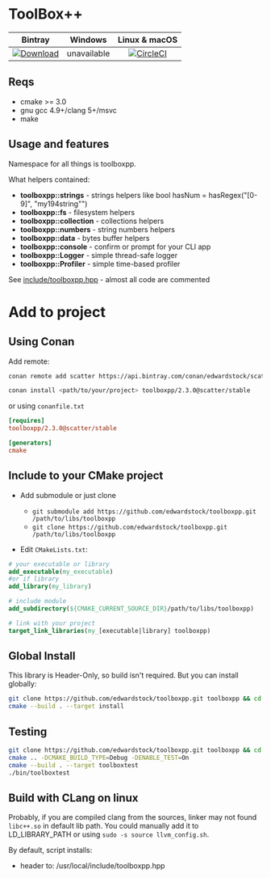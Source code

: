 # ToolBox++

| Bintray | Windows | Linux & macOS |
|:--------:|:---------:|:-----------------:|
|[ ![Download](https://api.bintray.com/packages/edwardstock/scatter/toolboxpp%3Ascatter/images/download.svg) ](https://bintray.com/edwardstock/scatter/toolboxpp%3Ascatter/_latestVersion)|unavailable|[![CircleCI](https://circleci.com/gh/edwardstock/toolboxpp/tree/master.svg?style=svg)](https://circleci.com/gh/edwardstock/toolboxpp/tree/master)|



## Reqs
* cmake >= 3.0
* gnu gcc 4.9+/clang 5+/msvc
* make

## Usage and features

Namespace for all things is toolboxpp.

What helpers contained:
* **toolboxpp::strings** - strings helpers like bool hasNum = hasRegex("[0-9]", "my194string"")
* **toolboxpp::fs** - filesystem helpers
* **toolboxpp::collection** - collections helpers
* **toolboxpp::numbers** - string numbers helpers
* **toolboxpp::data** - bytes buffer helpers
* **toolboxpp::console** - confirm or prompt for your CLI app
* **toolboxpp::Logger** - simple thread-safe logger
* **toolboxpp::Profiler** - simple time-based profiler

See [include/toolboxpp.hpp](include/toolboxpp.hpp) - almost all code are commented

# Add to project

## Using Conan

Add remote:
```bash
conan remote add scatter https://api.bintray.com/conan/edwardstock/scatter
```

```bash
conan install <path/to/your/project> toolboxpp/2.3.0@scatter/stable
```

or using `conanfile.txt`
```ini
[requires]
toolboxpp/2.3.0@scatter/stable

[generators]
cmake
```

## Include to your CMake project
* Add submodule or just clone
  * `git submodule add https://github.com/edwardstock/toolboxpp.git /path/to/libs/toolboxpp` 
  * `git clone https://github.com/edwardstock/toolboxpp.git /path/to/libs/toolboxpp`
  
* Edit `CMakeLists.txt`:
```cmake
# your executable or library
add_executable(my_executable) 
#or if library
add_library(my_library)

# include module
add_subdirectory(${CMAKE_CURRENT_SOURCE_DIR}/path/to/libs/toolboxpp)

# link with your project
target_link_libraries(my_[executable|library] toolboxpp)
```

## Global Install
This library is Header-Only, so build isn't required. But you can install globally:
```bash
git clone https://github.com/edwardstock/toolboxpp.git toolboxpp && cd toolboxpp/build
cmake --build . --target install
```

## Testing
```bash
git clone https://github.com/edwardstock/toolboxpp.git toolboxpp && cd toolboxpp/build
cmake .. -DCMAKE_BUILD_TYPE=Debug -DENABLE_TEST=On
cmake --build . --target toolboxtest
./bin/toolboxtest
```

## Build with CLang on linux
Probably, if you are compiled clang from the sources, linker may not found `libc++.so` in default lib path. You could manually add it to LD_LIBRARY_PATH or using `sudo -s source llvm_config.sh`.

By default, script installs:
* header to: /usr/local/include/toolboxpp.hpp